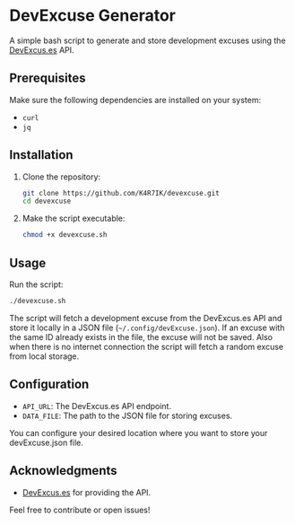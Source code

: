 # DevExcuse Generator

A simple bash script to generate and store development excuses using the [DevExcus.es](https://api.devexcus.es/) API.

## Prerequisites

Make sure the following dependencies are installed on your system:

- `curl`
- `jq`

## Installation

1. Clone the repository:

   ```bash
   git clone https://github.com/K4R7IK/devexcuse.git
   cd devexcuse
   ```

2. Make the script executable:

   ```bash
   chmod +x devexcuse.sh
   ```

## Usage

Run the script:

```bash
./devexcuse.sh
```

The script will fetch a development excuse from the DevExcus.es API and store it locally in a JSON file (`~/.config/devExcuse.json`). If an excuse with the same ID already exists in the file, the excuse will not be saved. Also when there is no internet connection the script will fetch a random excuse from local storage.

## Configuration

- `API_URL`: The DevExcus.es API endpoint.
- `DATA_FILE`: The path to the JSON file for storing excuses.

You can configure your desired location where you want to store your devExcuse.json file.

## Acknowledgments

- [DevExcus.es](https://api.devexcus.es/) for providing the API.

Feel free to contribute or open issues!
